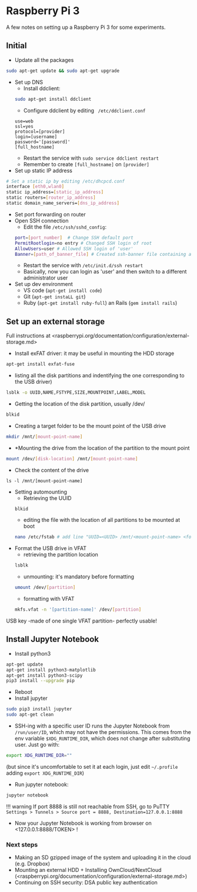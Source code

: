 # Raspberry Pi 3

A few notes on setting up a Raspberry Pi 3 for some experiments.

## Initial
* Update all the packages
```bash
sudo apt-get update && sudo apt-get upgrade
```
* Set up DNS
    * Install ddclient:
    ```bash
    sudo apt-get install ddclient
    ``` 
    * Configure ddclient by editing ` /etc/ddclient.conf`
    ```
	use=web 
	ssl=yes 
	protocol=[provider]
	login=[username]
	password='[password]'
	[full_hostname]
    ```
    * Restart the service with `sudo service ddclient restart`
    * Remember to create `[full_hostname]` on `[provider]`
* Set up static IP address
```bash
# Set a static ip by editing /etc/dhcpcd.conf
interface [eth0,wlan0] 
static ip_address=[static_ip_address]
static routers=[router_ip_address]
static domain_name_servers=[dns_ip_address]
```
* Set port forwarding on router
* Open SSH connection
    * Edit the file `/etc/ssh/sshd_config`:
    ```bash
    port=[port_number]  # Change SSH default port 
    PermitRootlogin=no entry # Changed SSH login of root 
    AllowUsers=user # Allowed SSH login of 'user'
    Banner=[path_of_banner_file] # Created ssh-banner file containing a warning, then edited Banner entry with the path
    ```
    * Restart the service with `/etc/init.d/ssh restart`
    * Basically, now you can login as 'user' and then switch to a different administrator user
* Set up dev environment
  * VS code (`apt-get install code`)
  * Git (`apt-get instaLL git`)
  * Ruby (`apt-get install ruby-full`) an Rails (`gem install rails`)

## Set up an external storage
Full instructions at <raspberrypi.org/documentation/configuration/external-storage.md>

* Install exFAT driver: it may be useful in mounting the HDD storage
```bash
apt-get install exfat-fuse
```	
* listing all the disk partitions and indentifying the one corresponding to the USB driver)
```bash
lsblk -o UUID,NAME,FSTYPE,SIZE,MOUNTPOINT,LABEL,MODEL 
```  
* Getting the location of the disk partition, usually /dev/<disk-location>
```bash
blkid
```
* Creating a target folder to be the mount point of the USB drive
```bash
mkdir /mnt/[mount-point-name] 
```
* *Mounting the drive from the location of the partition to the mount point
```bash
mount /dev/[disk-location] /mnt/[mount-point-name]
```
* Check the content of the drive
```
ls -l /mnt/[mount-point-name]
```
* Setting automounting
    * Retrieving the UUID
    ```bash
    blkid
    ```
    * editing the file with the location of all partitions to be mounted at boot
    ```bash
    nano /etc/fstab # add line "UUID=<UUID> /mnt/<mount-point-name> <format> <boot-options> 0 2"
    ```
* Format the USB drive in VFAT
    * retrieving the partition location
    ```bash
    lsblk
    ```
    * unmounting: it's mandatory before formatting
    ```bash
    umount /dev/[partition]
    ```
    * formatting with VFAT
    ```bash
    mkfs.vfat -n '[partition-name]' /dev/[partition]  
    ```
USB key -made of one single VFAT partition- perfectly usable!

## Install Jupyter Notebook

* Install python3
```bash
apt-get update
apt-get install python3-matplotlib
apt-get install python3-scipy
pip3 install --upgrade pip
```
* Reboot
* Install jupyter
```bash
sudo pip3 install jupyter
sudo apt-get clean
```
* SSH-ing with a specific user ID runs the Jupyter Notebook from `/run/user/ID`, which may not have the permissions. 
This comes from the env variable `$XDG_RUNTIME_DIR`, which does not change after substituting user. Just go with:
```bash
export XDG_RUNTIME_DIR=""
```
(but since it's uncomfortable to set it at each login, just edit `~/.profile` adding `export XDG_RUNTIME_DIR`)
* Run jupyter notebook:
```bash
jupyter notebook
```
!!! warning
    If port 8888 is still not reachable from SSH, go to PuTTY `Settings > Tunnels > Source port = 8888, Destination=127.0.0.1:8888`
* Now your Jupyter Notebook is working from browser on <127.0.0.1:8888/TOKEN> !

### Next steps
* Making an SD gzipped image of the system and uploading it in the cloud (e.g. Dropbox)
* Mounting an external HDD + Installing OwnCloud/NextCloud (<raspberrypi.org/documentation/configuration/external-storage.md>)
* Continuing on SSH security: DSA public key authentication